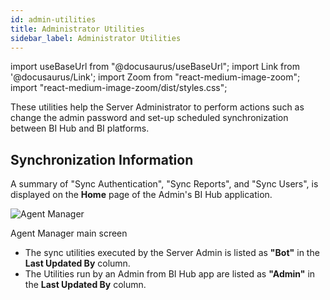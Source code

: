 ```yaml
---
id: admin-utilities
title: Administrator Utilities
sidebar_label: Administrator Utilities
---
```


import useBaseUrl from "@docusaurus/useBaseUrl";
import Link from '@docusaurus/Link';
import Zoom from "react-medium-image-zoom";
import "react-medium-image-zoom/dist/styles.css";

These utilities help the Server Administrator to perform actions such as change the admin password and set-up scheduled synchronization between BI Hub and BI platforms.

## Synchronization Information

A summary of "Sync Authentication", "Sync Reports", and "Sync Users",  is displayed on the **Home** page of the Admin's BI Hub application.

  <div class="center">
    <Zoom>
      <img alt="Agent Manager" src={useBaseUrl('doc-images/admin-guide/admin-utilities/synch-info.png')}/>
    </Zoom>
    <p>Agent Manager main screen</p>
  </div>

- The sync utilities executed by the Server Admin is listed as **"Bot"** in the **Last Updated By** column.
- The Utilities run by an Admin from BI Hub app are listed as **"Admin"** in the **Last Updated By** column.